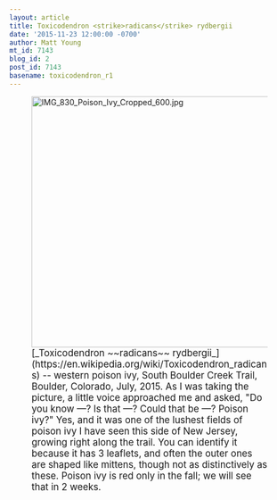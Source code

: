 ```yaml
---
layout: article
title: Toxicodendron <strike>radicans</strike> rydbergii
date: '2015-11-23 12:00:00 -0700'
author: Matt Young
mt_id: 7143
blog_id: 2
post_id: 7143
basename: toxicodendron_r1
---
```

<figure>
<img src="/PT/uploads/2015/IMG_830_Poison_Ivy_Cropped_600.jpg" alt="IMG_830_Poison_Ivy_Cropped_600.jpg" width="600" height="450" />
<figcaption markdown="span">
<big>[_Toxicodendron ~~radicans~~ rydbergii_](https://en.wikipedia.org/wiki/Toxicodendron_radicans) -- western poison ivy, South Boulder Creek Trail, Boulder, Colorado, July, 2015. As I was taking the picture, a little voice approached me and asked, "Do you know &mdash;? Is that &mdash;? Could that be &mdash;? Poison ivy?" Yes, and it was one of the lushest fields of poison ivy I have seen this side of New Jersey, growing right along the trail. You can identify it because it has 3 leaflets, and often the outer ones are shaped like mittens, though not as distinctively as these. Poison ivy is red only in the fall; we will see that in 2 weeks.</big>

</figcaption>
</figure>
